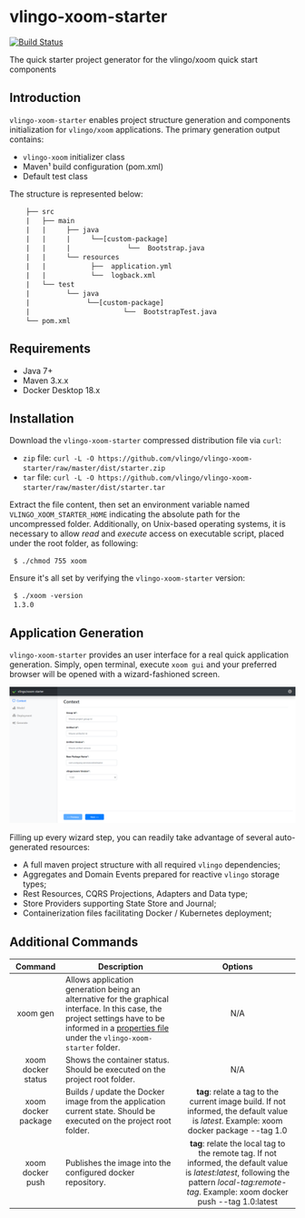 # vlingo-xoom-starter
[![Build Status](https://travis-ci.org/vlingo/vlingo-xoom-starter.svg?branch=master)](https://travis-ci.org/vlingo/vlingo-xoom-starter)

The quick starter project generator for the vlingo/xoom quick start components

## Introduction
`vlingo-xoom-starter` enables project structure generation and components initialization for `vlingo/xoom` applications. The primary generation output contains: 
* `vlingo-xoom` initializer class
* Maven¹ build configuration (pom.xml)
* Default test class

The structure is represented below: 

```
    ├── src
    |   ├── main
    |   |     ├── java 
    |   |     |     └──[custom-package]
    |   |     |              └──  Bootstrap.java
    |   |     └── resources 
    |   |           ├──  application.yml
    |   |           └──  logback.xml  
    |   └── test
    |         └── java 
    |              └──[custom-package]
    |                       └──  BootstrapTest.java
    └── pom.xml                
```

## Requirements
* Java 7+
* Maven 3.x.x
* Docker Desktop 18.x

## Installation 

Download the `vlingo-xoom-starter` compressed distribution file via `curl`:

* `zip` file: `curl -L -O https://github.com/vlingo/vlingo-xoom-starter/raw/master/dist/starter.zip`
* `tar` file: `curl -L -O https://github.com/vlingo/vlingo-xoom-starter/raw/master/dist/starter.tar`

Extract the file content, then set an environment variable named `VLINGO_XOOM_STARTER_HOME` indicating the absolute path for the uncompressed folder. Additionally, on Unix-based operating systems, it is necessary to allow _read_ and _execute_ access on executable script, placed under the root folder, as following:

``` 
 $ ./chmod 755 xoom
```

Ensure it's all set by verifying the `vlingo-xoom-starter` version:

``` 
 $ ./xoom -version
 1.3.0
```

## Application Generation 

`vlingo-xoom-starter` provides an user interface for a real quick application generation. Simply, open terminal, execute `xoom gui` and your preferred browser will be opened with a wizard-fashioned screen. 

![screen-sample-image](https://github.com/vlingo/vlingo-xoom-starter/blob/master/user-interface/src/assets/img/screen-sample.png)
     
Filling up every wizard step, you can readily take advantage of several auto-generated resources:
* A full maven project structure with all required `vlingo` dependencies;
* Aggregates and Domain Events prepared for reactive `vlingo` storage types;
* Rest Resources, CQRS Projections, Adapters and Data type;
* Store Providers supporting State Store and Journal;
* Containerization files facilitating Docker / Kubernetes deployment; 

## Additional Commands

<table>
    <thead>
        <tr>
            <th align="center">Command</th>
            <th align="center">Description</th>
            <th align="center">Options</th>
        </tr>
    </thead>
    <tbody>
        <tr>
            <td align="center">xoom gen</td>
            <td align="left">Allows application generation being an alternative for the graphical interface. In this case, the project settings have to be informed in a <a href="https://github.com/vlingo/vlingo-xoom-starter/blob/master/dist/starter/vlingo-xoom-starter.properties">properties file</a> under the <code>vlingo-xoom-starter</code> folder.</td>
            <td align="center">N/A</td>
        </tr>
        <tr>
            <td align="center">xoom docker status</td>
            <td align="left">Shows the container status. Should be executed on the project root folder.</td>
            <td align="center">N/A</td>
        </tr>
        <tr>
            <td align="center">xoom docker package</td>
            <td align="left">Builds / update the Docker image from the application current state. Should be executed on the project root folder.</td>
            <td align="center"><strong>tag</strong>: relate a tag to the current image build. If not informed, the default value is <em>latest</em>. Example: xoom docker package --tag 1.0</td>
        </tr>
        <tr>
            <td align="center">xoom docker push</td>
            <td align="left">Publishes the image into the configured docker repository.</td>
            <td align="center"><strong>tag</strong>: relate the local tag to the remote tag. If not informed, the default value is <em>latest:latest</em>, following the pattern <em>local-tag:remote-tag</em>. Example: xoom docker push --tag 1.0:latest</td>
        </tr>
    </tbody>
</table>


